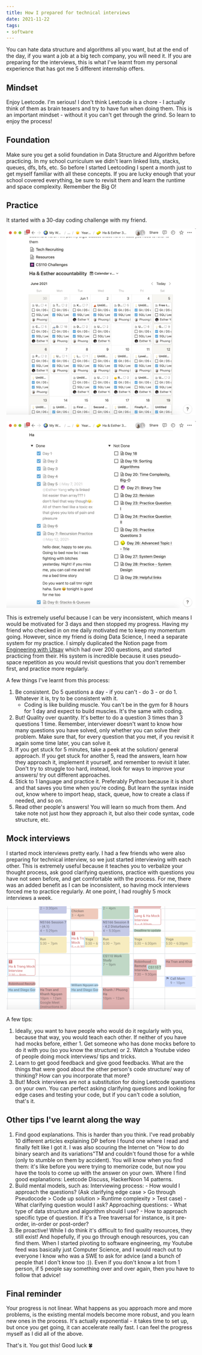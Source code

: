 ```yaml
---
title: How I prepared for technical interviews
date: 2021-11-22
tags:
- software
---
```

You can hate data structure and algorithms all you want, but at the end of the day, if you want a job at a big tech company, you will need it. If you are preparing for the interviews, this is what I've learnt from my personal experience that has got me 5 different internship offers.

## Mindset
Enjoy Leetcode. I'm serious! I don't think Leetcode is a chore - I actually think of them as brain teasers and try to have fun when doing them. This is an important mindset - without it you can't get through the grind. So learn to enjoy the process!

## Foundation
Make sure you get a solid foundation in Data Structure and Algorithm before practicing.
In my school curriculum we didn't learn linked lists, stacks, queues, dfs, bfs, etc. So before I started Leetcoding I spent a month just to get myself familiar with all these concepts. 
If you are lucky enough that your school covered everything, be sure to revisit them and learn the runtime and space complexity. Remember the Big O!

## Practice
It started with a 30-day coding challenge with my friend.

![](30-day-challenge.png)

![](check-list.png)

This is extremely useful because I can be very inconsistent, which means I would be motivated for 3 days and then stopped my progress. Having my friend who checked in on me daily motivated me to keep my momentum going. 
However, since my friend is doing Data Science, I need a separate system for my practice. I simply duplicated the Notion page from [Engineering with Utsav](https://www.youtube.com/watch?v=7UlslIXHNsw) which had over 200 questions, and started practicing from their. His system is incredible because it uses pseudo-space repetition as you would revisit questions that you don't remember first, and practice more regularly. 


A few things I've learnt from this process:
1. Be consistent. Do 5 questions a day - if you can't - do 3 - or do 1. Whatever it is, try to be consistent with it. 
    - Coding is like building muscle. You can't be in the gym for 8 hours for 1 day and expect to build muscles. It's the same with coding.
2. But! Quality over quantity. It's better to do a question 3 times than 3 questions 1 time. Remember, interviewer doesn't want to know how many questions you have solved, only whether you can solve their problem. Make sure that, for every question that you met, if you revisit it again some time later, you can solve it.
3. If you get stuck for 5 minutes, take a peek at the solution/ general approach. If you get stuck for another 5, read the answers, learn how they approach it, implement it yourself, and remember to revisit it later. Don't try to struggle too hard, instead, look for ways to improve your answers/ try out different approaches.
6. Stick to 1 language and practice it. Preferably Python because it is short and that saves you time when you're coding. But learn the syntax inside out, know where to import heap, stack, queue, how to create a class if needed, and so on. 
7. Read other people's answers! You will learn so much from them. And take note not just how they approach it, but also their code syntax, code structure, etc.

## Mock interviews
I started mock interviews pretty early. I had a few friends who were also preparing for technical interview, so we just started interviewing with each other. This is extremely useful because it teaches you to verbalize your thought process, ask good clarifying questions, practice with questions you have not seen before, and get comfortable with the process. For me, there was an added benefit as I can be inconsistent, so having mock interviews forced me to practice regularly. At one point, I had roughly 5 mock interviews a week.

![](calendar.png)

A few tips:
1. Ideally, you want to have people who would do it regularly with you, because that way, you would teach each other. If neither of you have had mocks before, either 1. Get someone who has done mocks before to do it with you (so you know the structure) or 2. Watch a Youtube video of people doing mock interviews/ tips and tricks. 
2. Learn to get good feedback and give good feedbacks. What are the things that were good about the other person's code structure/ way of thinking? How can you incorporate that more?
3. But! Mock interviews are not a substitution for doing Leetcode questions on your own. You can perfect asking clarifying questions and looking for edge cases and testing your code, but if you can't code a solution, that's it. 

## Other tips I've learnt along the way
1. Find good explanations.
This is harder than you think. I've read probably 10 different articles explaining DP before I found one where I read and finally felt like I got it. I was also scouring the Internet on "How to do binary search and its variations"TM and couldn't found those for a while (only to stumble on them by accident). You will know when you find them: it's like before you were trying to memorize code, but now you have the tools to come up with the answer on your own. 
    Where I find good explanations: Leetcode Discuss, HackerNoon 14 patterns.
2. Build mental models, such as:
    Interviewing process:
        - How would I approach the questions? (Ask clarifying edge case > Go through Pseudocode > Code up solution > Runtime complexity > Test case)
        - What clarifying question would I ask? 
    Approaching questions:
        - What type of data structure and algorithm should I use?
        - How to approach specific type of question. If it's a Tree traversal for instance, is it pre-order, in-order or post-order? 
3. Be proactive! While I do think it's difficult to find quality resources, they still exist! And hopefully, if you go through enough resources, you can find them. When I started pivoting to software engineering, my Youtube feed was basically just Computer Science, and I would reach out to everyone I know who was a SWE to ask for advice (and a bunch of people that I don't know too :)). Even if you don't know a lot from 1 person, if 5 people say something over and over again, then you have to follow that advice!

## Final reminder
Your progress is not linear. What happens as you approach more and more problems, is the existing mental models become more robust, and you learn new ones in the process. It's actually exponential - it takes time to set up, but once you get going, it can accelerate really fast. I can feel the progress myself as I did all of the above.

That's it. You got this! Good luck 🍀